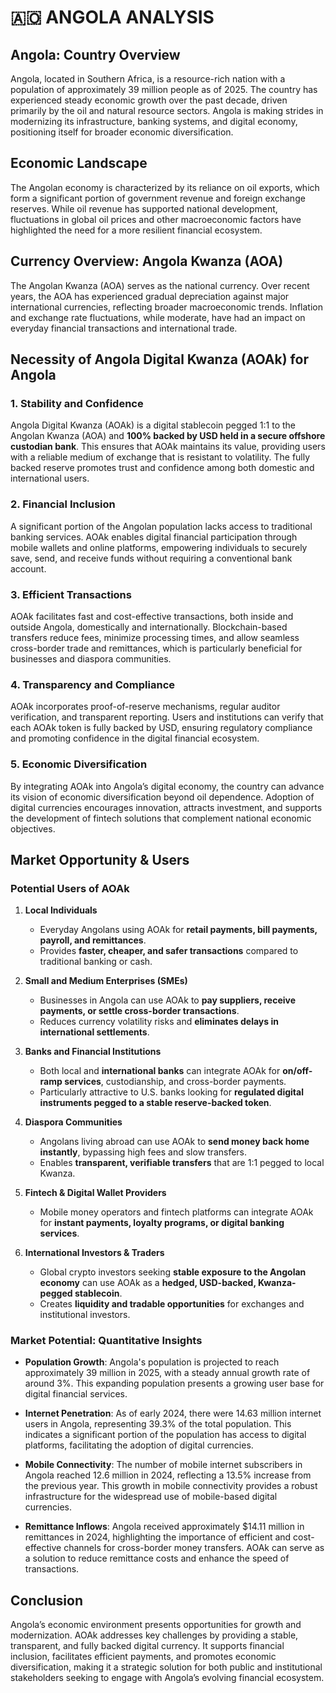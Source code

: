 # 🇦🇴 ANGOLA ANALYSIS

## Angola: Country Overview

Angola, located in Southern Africa, is a resource-rich nation with a population of approximately 39 million people as of 2025. The country has experienced steady economic growth over the past decade, driven primarily by the oil and natural resource sectors. Angola is making strides in modernizing its infrastructure, banking systems, and digital economy, positioning itself for broader economic diversification.

## Economic Landscape

The Angolan economy is characterized by its reliance on oil exports, which form a significant portion of government revenue and foreign exchange reserves. While oil revenue has supported national development, fluctuations in global oil prices and other macroeconomic factors have highlighted the need for a more resilient financial ecosystem.

## Currency Overview: Angola Kwanza (AOA)

The Angolan Kwanza (AOA) serves as the national currency. Over recent years, the AOA has experienced gradual depreciation against major international currencies, reflecting broader macroeconomic trends. Inflation and exchange rate fluctuations, while moderate, have had an impact on everyday financial transactions and international trade.

## Necessity of Angola Digital Kwanza (AOAk) for Angola

### 1. Stability and Confidence

Angola Digital Kwanza (AOAk) is a digital stablecoin pegged 1:1 to the Angolan Kwanza (AOA) and **100% backed by USD held in a secure offshore custodian bank**. This ensures that AOAk maintains its value, providing users with a reliable medium of exchange that is resistant to volatility. The fully backed reserve promotes trust and confidence among both domestic and international users.

### 2. Financial Inclusion

A significant portion of the Angolan population lacks access to traditional banking services. AOAk enables digital financial participation through mobile wallets and online platforms, empowering individuals to securely save, send, and receive funds without requiring a conventional bank account.

### 3. Efficient Transactions

AOAk facilitates fast and cost-effective transactions, both inside and outside Angola, domestically and internationally. Blockchain-based transfers reduce fees, minimize processing times, and allow seamless cross-border trade and remittances, which is particularly beneficial for businesses and diaspora communities.

### 4. Transparency and Compliance

AOAk incorporates proof-of-reserve mechanisms, regular auditor verification, and transparent reporting. Users and institutions can verify that each AOAk token is fully backed by USD, ensuring regulatory compliance and promoting confidence in the digital financial ecosystem.

### 5. Economic Diversification

By integrating AOAk into Angola’s digital economy, the country can advance its vision of economic diversification beyond oil dependence. Adoption of digital currencies encourages innovation, attracts investment, and supports the development of fintech solutions that complement national economic objectives.

## Market Opportunity & Users

### Potential Users of AOAk

1. **Local Individuals**  
   - Everyday Angolans using AOAk for **retail payments, bill payments, payroll, and remittances**.  
   - Provides **faster, cheaper, and safer transactions** compared to traditional banking or cash.  

2. **Small and Medium Enterprises (SMEs)**  
   - Businesses in Angola can use AOAk to **pay suppliers, receive payments, or settle cross-border transactions**.  
   - Reduces currency volatility risks and **eliminates delays in international settlements**.  

3. **Banks and Financial Institutions**  
   - Both local and **international banks** can integrate AOAk for **on/off-ramp services**, custodianship, and cross-border payments.  
   - Particularly attractive to U.S. banks looking for **regulated digital instruments pegged to a stable reserve-backed token**.  

4. **Diaspora Communities**  
   - Angolans living abroad can use AOAk to **send money back home instantly**, bypassing high fees and slow transfers.  
   - Enables **transparent, verifiable transfers** that are 1:1 pegged to local Kwanza.  

5. **Fintech & Digital Wallet Providers**  
   - Mobile money operators and fintech platforms can integrate AOAk for **instant payments, loyalty programs, or digital banking services**.  

6. **International Investors & Traders**  
   - Global crypto investors seeking **stable exposure to the Angolan economy** can use AOAk as a **hedged, USD-backed, Kwanza-pegged stablecoin**.  
   - Creates **liquidity and tradable opportunities** for exchanges and institutional investors.  

### Market Potential: Quantitative Insights

- **Population Growth**: Angola's population is projected to reach approximately 39 million in 2025, with a steady annual growth rate of around 3%. This expanding population presents a growing user base for digital financial services.

- **Internet Penetration**: As of early 2024, there were 14.63 million internet users in Angola, representing 39.3% of the total population. This indicates a significant portion of the population has access to digital platforms, facilitating the adoption of digital currencies.

- **Mobile Connectivity**: The number of mobile internet subscribers in Angola reached 12.6 million in 2024, reflecting a 13.5% increase from the previous year. This growth in mobile connectivity provides a robust infrastructure for the widespread use of mobile-based digital currencies.

- **Remittance Inflows**: Angola received approximately $14.11 million in remittances in 2024, highlighting the importance of efficient and cost-effective channels for cross-border money transfers. AOAk can serve as a solution to reduce remittance costs and enhance the speed of transactions.

## Conclusion

Angola’s economic environment presents opportunities for growth and modernization. AOAk addresses key challenges by providing a stable, transparent, and fully backed digital currency. It supports financial inclusion, facilitates efficient payments, and promotes economic diversification, making it a strategic solution for both public and institutional stakeholders seeking to engage with Angola’s evolving financial ecosystem.
